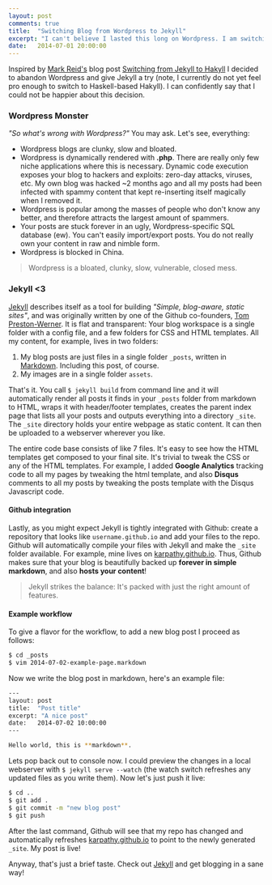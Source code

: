 ```yaml
---
layout: post
comments: true
title:  "Switching Blog from Wordpress to Jekyll"
excerpt: "I can't believe I lasted this long on Wordpress. I am switching permanently to Jekyll for hosting my blog, and so should you :) Details inside."
date:   2014-07-01 20:00:00
---
```


Inspired by [Mark Reid's](https://twitter.com/mdreid) blog post [Switching from Jekyll to Hakyll](http://mark.reid.name/blog/switching-to-hakyll.html) I decided to abandon Wordpress and give Jekyll a try (note, I currently do not yet feel pro enough to switch to Haskell-based Hakyll). I can confidently say that I could not be happier about this decision.

### Wordpress Monster

*"So what's wrong with Wordpress?"* You may ask. Let's see, everything:

- Wordpress blogs are clunky, slow and bloated.
- Wordpress is dynamically rendered with **.php**. There are really only few niche applications where this is necessary. Dynamic code execution exposes your blog to hackers and exploits: zero-day attacks, viruses, etc. My own blog was hacked ~2 months ago and all my posts had been infected with spammy content that kept re-inserting itself magically when I removed it.
- Wordpress is popular among the masses of people who don't know any better, and therefore attracts the largest amount of spammers.
- Your posts are stuck forever in an ugly, Wordpress-specific SQL database (ew). You can't easily import/export posts. You do not really own your content in raw and nimble form.
- Wordpress is blocked in China.

> Wordpress is a bloated, clunky, slow, vulnerable, closed mess.

### Jekyll <3

[Jekyll](http://jekyllrb.com/) describes itself as a tool for building *"Simple, blog-aware, static sites"*, and was originally written by one of the Github co-founders, [Tom Preston-Werner](http://tom.preston-werner.com/). It is flat and transparent: Your blog workspace is a single folder with a config file, and a few folders for CSS and HTML templates. All my content, for example, lives in two folders:

1. My blog posts are just files in a single folder `_posts`, written in [Markdown](https://github.com/adam-p/markdown-here/wiki/Markdown-Cheatsheet). Including this post, of course.
2. My images are in a single folder `assets`.

That's it. You call `$ jekyll build` from command line and it will automatically render all posts it finds in your `_posts` folder from markdown to HTML, wraps it with header/footer templates, creates the parent index page that lists all your posts and outputs everything into a directory `_site`. The `_site` directory holds your entire webpage as static content. It can then be uploaded to a webserver wherever you like.

The entire code base consists of like 7 files. It's easy to see how the HTML templates get composed to your final site. It's trivial to tweak the CSS or any of the HTML templates. For example, I added **Google Analytics** tracking code to all my pages by tweaking the html template, and also **Disqus** comments to all my posts by tweaking the posts template with the Disqus Javascript code.

#### Github integration

Lastly, as you might expect Jekyll is tightly integrated with Github: create a repository that looks like `username.github.io` and add your files to the repo. Github will automatically compile your files with Jekyll and make the `_site` folder available. For example, mine lives on [karpathy.github.io](http://karpathy.github.io/). Thus, Github makes sure that your blog is beautifully backed up **forever in simple markdown**, and also **hosts your content**!

> Jekyll strikes the balance: It's packed with just the right amount of features.

#### Example workflow
To give a flavor for the workflow, to add a new blog post I proceed as follows:

```bash
$ cd _posts
$ vim 2014-07-02-example-page.markdown
```

Now we write the blog post in markdown, here's an example file:

```bash
---
layout: post
title:  "Post title"
excerpt: "A nice post"
date:   2014-07-02 10:00:00
---

Hello world, this is **markdown**.

```

Lets pop back out to console now. I could preview the changes in a local webserver with `$ jekyll serve --watch` (the watch switch refreshes any updated files as you write them). Now let's just push it live:

```bash
$ cd ..
$ git add .
$ git commit -m "new blog post"
$ git push
```

After the last command, Github will see that my repo has changed and automatically refreshes [karpathy.github.io](http://karpathy.github.io/) to point to the newly generated `_site`. My post is live!

Anyway, that's just a brief taste. Check out [Jekyll](http://jekyllrb.com/) and get blogging in a sane way!

